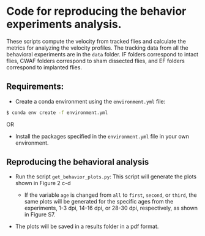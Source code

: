 # Code for reproducing the behavior experiments analysis.

These scripts compute the velocity from tracked flies and calculate the metrics for analyzing the velocity profiles.
The tracking data from all the behavioral experiments are in the ```data``` folder. IF folders correspond to intact flies, CWAF folders correspond to sham dissected flies, and EF folders correspond to implanted flies. 

## Requirements:

- Create a conda environment using the ```environment.yml``` file:
```bash
$ conda env create -f environment.yml
```

OR

- Install the packages specified in the ```environment.yml``` file in your own environment.

## Reproducing the behavioral analysis
- Run the script ```get_behavior_plots.py```: This script will generate the plots shown in Figure 2 c-d
    - If the variable ```age``` is changed from ```all``` to ```first```, ```second```, or ```third```, the same plots will be generated for the specific ages from the experiments, 1-3 dpi, 14-16 dpi, or 28-30 dpi, respectively, as shown in Figure S7.

- The plots will be saved in a results folder in a pdf format.
